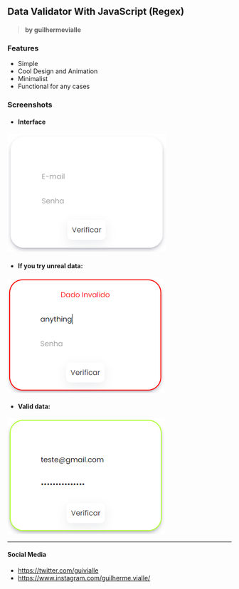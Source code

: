 
## Data Validator With JavaScript (Regex)

> #### by guilhermevialle

### Features

- Simple
- Cool Design and Animation
- Minimalist
- Functional for any cases

### Screenshots
- #### Interface
![](https://github.com/guilhermevialle/Data-Validate/blob/main/Validate%20Data/Screenshots/capture.PNG)

- #### If you try unreal data:
![](https://github.com/guilhermevialle/Data-Validate/blob/main/Validate%20Data/Screenshots/capture2.PNG)
- #### Valid data:
![](https://github.com/guilhermevialle/Data-Validate/blob/main/Validate%20Data/Screenshots/capture3.PNG)

------------

#### Social Media

- https://twitter.com/guivialle
- https://www.instagram.com/guilherme.vialle/
